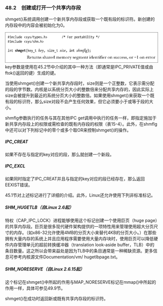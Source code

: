 ### 48.2　创建或打开一个共享内存段

shmget()系统调用创建一个新共享内存段或获取一个既有段的标识符。新创建的内存段中的内容会被初始化为0。



![1256.png](../images/1256.png)
key参数是使用在45.2节中介绍的其中一种方法（即通常是IPC_PRIVATE值或由ftok()返回的键）生成的键。

当使用shmget()创建一个新共享内存段时，size则是一个正整数，它表示需分配的段的字节数。内核是以系统分页大小的整数倍来分配共享内存的，因此实际上size会被提升到最近的系统分页大小的整数倍。如果使用shmget()来获取一个既有段的标识符，那么size对段不会产生任何效果，但它必须要小于或等于段的大小。

shmflg参数执行的任务与其在其他IPC get调用中执行的任务一样，即指定施加于新共享内存段上的权限或需检查的既有内存段的权限（表15-4）。此外，在shmflg中还可以对下列标记中的零个或多个取OR来控制shmget()的操作。

##### IPC_CREAT

如果不存在与指定的key对应的段，那么就创建一个新段。

##### IPC_EXCL

如果同时指定了IPC_CREAT并且与指定的key对应的段已经存在，那么返回EEXIST错误。

45.1节对上述标记进行了详细的介绍。此外，Linux还允许使用下列非标准标记。

##### SHM_HUGETLB（自Linux 2.6起）

特权（CAP_IPC_LOCK）进程能够使用这个标记创建一个使用巨页（huge page）的共享内存段。巨页是很多现代硬件架构提供的一项特性用来管理使用超大分页尺寸的内存。（如x86-32允许使用4MB的分页大小来替代4KB的分页大小。）在那些拥有大量内存的系统上并且应用程序需要使用大量内存块时，使用巨页可以降低硬件内存管理单元的超前转换缓冲器（translation look-aside buffer，TLB）中的条目数量。这之所以会带来益处是因为TLB中的条目通常是一种稀缺资源。更多信息可参考内核源文件Documentation/vm/ hugetlbpage.txt。

##### SHM_NORESERVE（自Linux 2.6.15起）

这个标记在shmget()中所起的作用与MAP_NORESERVE标记在mmap()中所起的作用一样，具体可参见49.9节。

shmget()在成功时返回新或既有共享内存段的标识符。

